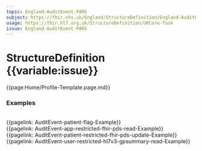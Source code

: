 ```yaml
---
topic: England-AuditEvent-PARS
subject: https://fhir.nhs.uk/England/StructureDefinition/England-AuditEvent-PARS
usage: https://fhir.hl7.org.uk/StructureDefinition/UKCore-Task
issue: England-AuditEvent-PARS
---
```


# StructureDefinition {{variable:issue}}

<nocheck>
{{page:Home/Profile-Template.page.md}}

<div id="Examples" class="tabcontent">
  <h3>Examples</h3>
<br>{{pagelink: AuditEvent-patient-flag-Example}} 
<br>{{pagelink: AuditEvent-app-restricted-fhir-pds-read-Example}} 
<br>{{pagelink: AuditEvent-patient-restricted-fhir-pds-update-Example}} 
<br>{{pagelink: AuditEvent-user-restricted-hl7v3-gpsummary-read-Example}} 
<br><br>

</div>
</nocheck>